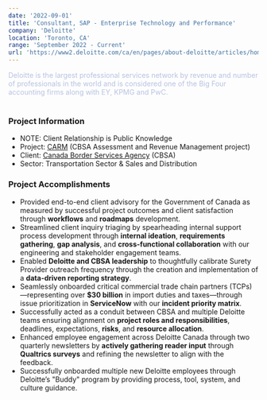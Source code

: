 ```yaml
---
date: '2022-09-01'
title: 'Consultant, SAP - Enterprise Technology and Performance'
company: 'Deloitte'
location: 'Toronto, CA'
range: 'September 2022 - Current'
url: 'https://www2.deloitte.com/ca/en/pages/about-deloitte/articles/home.html'
---
```


<span style="color: #b8c2e2;">Deloitte is the largest professional services network by revenue and number of professionals in the world and is considered one of the Big Four accounting firms along with EY, KPMG and PwC.</span><br/><br/>

### Project Information

- NOTE: Client Relationship is Public Knowledge
- Project: [CARM](https://www.cbsa-asfc.gc.ca/prog/carm-gcra/menu-eng.html) (CBSA Assessment and Revenue Management project)
- Client: [Canada Border Services Agency](https://www.cbsa-asfc.gc.ca/menu-eng.html) (CBSA)
- Sector: Transportation Sector & Sales and Distribution

### Project Accomplishments

- Provided end-to-end client advisory for the Government of Canada as measured by successful
  project outcomes and client satisfaction through **workflows** and **roadmaps** development.
- Streamlined client inquiry triaging by spearheading internal support process development through
  **internal ideation**, **requirements gathering**, **gap analysis**, and **cross-functional collaboration** with
  our engineering and stakeholder engagement teams.
- Enabled **Deloitte and CBSA leadership** to thoughtfully calibrate Surety Provider outreach frequency
  through the creation and implementation of a **data-driven reporting strategy**.
- Seamlessly onboarded critical commercial trade chain partners (TCPs)—representing over **$30 billion** in import duties and taxes—through issue prioritization in **ServiceNow** with our **incident priority matrix**.
- Successfully acted as a conduit between CBSA and multiple Deloitte teams ensuring alignment on **project roles and responsibilities**, deadlines, expectations, **risks**, and **resource allocation**.
- Enhanced employee engagement across Deloitte Canada through two quarterly newsletters by **actively gathering reader input** through **Qualtrics surveys** and refining the newsletter to align with the feedback.
- Successfully onboarded multiple new Deloitte employees through Deloitte’s "Buddy" program by
  providing process, tool, system, and culture guidance.
